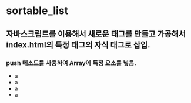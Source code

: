 # sortable_list

## 자바스크립트를 이용해서 새로운 태그를 만들고 가공해서 index.html의 특정 태그의 자식 태그로 삽입.
 ###  push 메소드를 사용하여 Array에 특정 요소를 넣음.
 <ul>
 <li>a</li>
 <li>a</li>
 <li>a</li>
 <li>a</li>
</ul>

